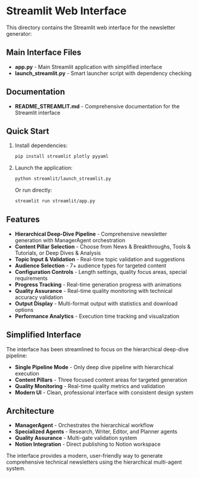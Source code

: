 # Streamlit Web Interface

This directory contains the Streamlit web interface for the newsletter generator:

## Main Interface Files
- **app.py** - Main Streamlit application with simplified interface
- **launch_streamlit.py** - Smart launcher script with dependency checking

## Documentation
- **README_STREAMLIT.md** - Comprehensive documentation for the Streamlit interface

## Quick Start
1. Install dependencies:
   ```bash
   pip install streamlit plotly pyyaml
   ```

2. Launch the application:
   ```bash
   python streamlit/launch_streamlit.py
   ```
   
   Or run directly:
   ```bash
   streamlit run streamlit/app.py
   ```

## Features
- **Hierarchical Deep-Dive Pipeline** - Comprehensive newsletter generation with ManagerAgent orchestration
- **Content Pillar Selection** - Choose from News & Breakthroughs, Tools & Tutorials, or Deep Dives & Analysis
- **Topic Input & Validation** - Real-time topic validation and suggestions
- **Audience Selection** - 7+ audience types for targeted content
- **Configuration Controls** - Length settings, quality focus areas, special requirements
- **Progress Tracking** - Real-time generation progress with animations
- **Quality Assurance** - Real-time quality monitoring with technical accuracy validation
- **Output Display** - Multi-format output with statistics and download options
- **Performance Analytics** - Execution time tracking and visualization

## Simplified Interface
The interface has been streamlined to focus on the hierarchical deep-dive pipeline:
- **Single Pipeline Mode** - Only deep dive pipeline with hierarchical execution
- **Content Pillars** - Three focused content areas for targeted generation
- **Quality Monitoring** - Real-time quality metrics and validation
- **Modern UI** - Clean, professional interface with consistent design system

## Architecture
- **ManagerAgent** - Orchestrates the hierarchical workflow
- **Specialized Agents** - Research, Writer, Editor, and Planner agents
- **Quality Assurance** - Multi-gate validation system
- **Notion Integration** - Direct publishing to Notion workspace

The interface provides a modern, user-friendly way to generate comprehensive technical newsletters using the hierarchical multi-agent system. 